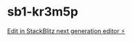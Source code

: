 # sb1-kr3m5p

[Edit in StackBlitz next generation editor ⚡️](https://stackblitz.com/~/github.com/Babou-Ouche/sb1-kr3m5p)